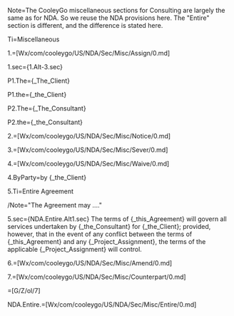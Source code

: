 Note=The CooleyGo miscellaneous sections for Consulting are largely the same as for NDA.  So we reuse the NDA provisions here.  The "Entire" section is different, and the difference is stated here.

Ti=Miscellaneous

1.=[Wx/com/cooleygo/US/NDA/Sec/Misc/Assign/0.md]

1.sec={1.Alt-3.sec}

P1.The={_The_Client}

P1.the={_the_Client}

P2.The={_The_Consultant}

P2.the={_the_Consultant}

2.=[Wx/com/cooleygo/US/NDA/Sec/Misc/Notice/0.md]

3.=[Wx/com/cooleygo/US/NDA/Sec/Misc/Sever/0.md]

4.=[Wx/com/cooleygo/US/NDA/Sec/Misc/Waive/0.md]

4.ByParty=by {_the_Client}

5.Ti=Entire Agreement

/Note="The Agreement may ...."

5.sec={NDA.Entire.Alt1.sec}  The terms of {_this_Agreement} will govern all services undertaken by {_the_Consultant} for {_the_Client}; provided, however, that in the event of any conflict between the terms of {_this_Agreement} and any {_Project_Assignment}, the terms of the applicable {_Project_Assignment} will control.  

6.=[Wx/com/cooleygo/US/NDA/Sec/Misc/Amend/0.md]

7.=[Wx/com/cooleygo/US/NDA/Sec/Misc/Counterpart/0.md]

=[G/Z/ol/7]

NDA.Entire.=[Wx/com/cooleygo/US/NDA/Sec/Misc/Entire/0.md]